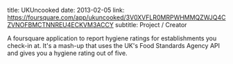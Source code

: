 title: UKUncooked
date: 2013-02-05
link: https://foursquare.com/app/ukuncooked/3V0XVFLR0MRPWHMMQZWJQ4CZVNOFBMCTNNREU4ECKVM3ACCY
subtitle: Project / Creator

A foursquare application to report hygiene ratings for establishments you
check-in at. It's a mash-up that uses the UK's Food Standards Agency API
and gives you a hygiene rating out of five.